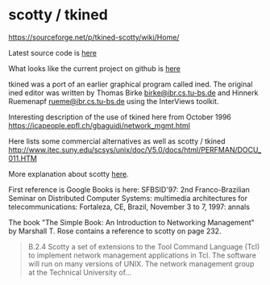 # scotty / tkined

https://sourceforge.net/p/tkined-scotty/wiki/Home/

Latest source code is [here](https://sourceforge.net/p/tkined-scotty/code/HEAD/tree/)

What looks like the current project on github is [here](https://github.com/flightaware/scotty)

tkined was a port of an earlier graphical program called ined. The original ined editor was written by Thomas Birke birke@ibr.cs.tu-bs.de and Hinnerk Ruemenapf rueme@ibr.cs.tu-bs.de using the InterViews toolkit.

Interesting description of the use of tkined here from October 1996 https://icapeople.epfl.ch/gbaguidi/network_mgmt.html

Here lists some commercial alternatives as well as scotty / tkined http://www.itec.suny.edu/scsys/unix/doc/V5.0/docs/html/PERFMAN/DOCU_011.HTM

More explanation about scotty [here](https://wiki.tcl-lang.org/page/Tnm%2FScotty%2FTkInEd).

First reference is Google Books is here: 
SFBSID'97: 2nd Franco-Brazilian Seminar on Distributed Computer Systems: multimedia architectures for telecommunications: Fortaleza, CE, Brazil, November 3 to 7, 1997: annals

The book "The Simple Book: An Introduction to Networking Management" by Marshall T. Rose contains a reference to scotty on page 232.

>B.2.4 Scotty a set of extensions to the Tool Command Language (Tcl) to implement network management applications in Tcl. The software will run on many versions of UNIX. The network management group at the Technical University of...